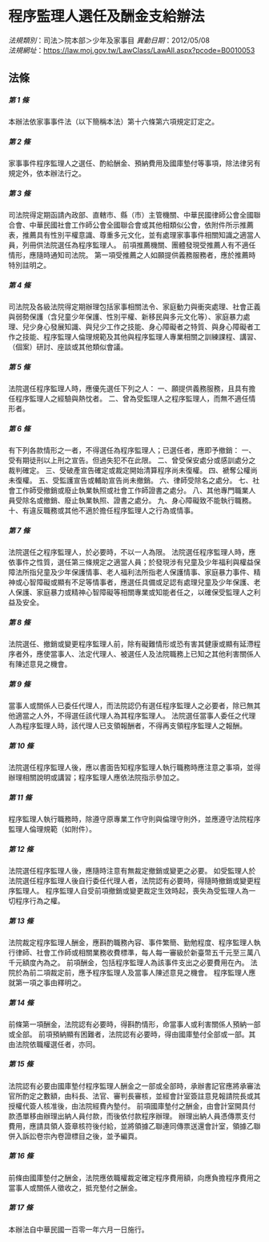 # 程序監理人選任及酬金支給辦法

*法規類別*：司法＞院本部＞少年及家事目
*異動日期*：2012/05/08  
*法規網址*：https://law.moj.gov.tw/LawClass/LawAll.aspx?pcode=B0010053



## 法條
##### 第 1 條
本辦法依家事事件法（以下簡稱本法）第十六條第六項規定訂定之。

##### 第 2 條
家事事件程序監理人之選任、酌給酬金、預納費用及國庫墊付等事項，除法律另有規定外，依本辦法行之。

##### 第 3 條
司法院得定期函請內政部、直轄市、縣（市）主管機關、中華民國律師公會全國聯合會、中華民國社會工作師公會全國聯合會或其他相類似公會，依附件所示推薦表，推薦具有性別平權意識、尊重多元文化，並有處理家事事件相關知識之適當人員，列冊供法院選任為程序監理人。
前項推薦機關、團體發現受推薦人有不適任情形，應隨時通知司法院。
第一項受推薦之人如願提供義務服務者，應於推薦時特別註明之。

##### 第 4 條
司法院及各級法院得定期辦理包括家事相關法令、家庭動力與衝突處理、社會正義與弱勢保護（含兒童少年保護、性別平權、新移民與多元文化等）、家庭暴力處理、兒少身心發展知識、與兒少工作之技能、身心障礙者之特質、與身心障礙者工作之技能、程序監理人倫理規範及其他與程序監理人專業相關之訓練課程、講習、（個案）研討、座談或其他類似會議。

##### 第 5 條
法院選任程序監理人時，應優先選任下列之人：
一、願提供義務服務，且具有擔任程序監理人之經驗與熱忱者。
二、曾為受監理人之程序監理人，而無不適任情形者。

##### 第 6 條
有下列各款情形之一者，不得選任為程序監理人；已選任者，應即予撤銷：
一、受有期徒刑以上刑之宣告。但過失犯不在此限。
二、曾受保安處分或感訓處分之裁判確定。
三、受破產宣告確定或裁定開始清算程序尚未復權。
四、褫奪公權尚未復權。
五、受監護宣告或輔助宣告尚未撤銷。
六、律師受除名之處分。
七、社會工作師受撤銷或廢止執業執照或社會工作師證書之處分。
八、其他專門職業人員受除名或撤銷、廢止執業執照、證書之處分。
九、身心障礙致不能執行職務。
十、有違反職務或其他不適於擔任程序監理人之行為或情事。

##### 第 7 條
法院選任之程序監理人，於必要時，不以一人為限。
法院選任程序監理人時，應依事件之性質，選任第三條規定之適當人員；於發現涉有兒童及少年福利與權益保障法所指兒童及少年保護情事、老人福利法所指老人保護情事、家庭暴力事件、精神或心智障礙或顯有不足等情事者，應選任具備或足認有處理兒童及少年保護、老人保護、家庭暴力或精神心智障礙等相關專業或知能者任之，以確保受監理人之利益及安全。

##### 第 8 條
法院選任、撤銷或變更程序監理人前，除有礙難情形或恐有害其健康或顯有延滯程序者外，應使當事人、法定代理人、被選任人及法院職務上已知之其他利害關係人有陳述意見之機會。

##### 第 9 條
當事人或關係人已委任代理人，而法院認仍有選任程序監理人之必要者，除已無其他適當之人外，不得選任該代理人為其程序監理人。
法院選任當事人委任之代理人為程序監理人時，該代理人已支領報酬者，不得再支領程序監理人之報酬。

##### 第 10 條
法院選任程序監理人後，應以書面告知程序監理人執行職務時應注意之事項，並得辦理相關說明或講習；程序監理人應依法院指示參加之。

##### 第 11 條
程序監理人執行職務時，除遵守原專業工作守則與倫理守則外，並應遵守法院程序監理人倫理規範（如附件）。

##### 第 12 條
法院選任程序監理人後，應隨時注意有無裁定撤銷或變更之必要。
如受監理人於法院選任程序監理人後自行委任代理人者，法院認有必要時，得隨時撤銷或變更程序監理人。
程序監理人自受前項撤銷或變更裁定生效時起，喪失為受監理人為一切程序行為之權。

##### 第 13 條
法院裁定程序監理人酬金，應斟酌職務內容、事件繁簡、勤勉程度、程序監理人執行律師、社會工作師或相關業務收費標準，每人每一審級於新臺幣五千元至三萬八千元額度內為之。
前項酬金，包括程序監理人為該事件支出之必要費用在內。
法院於為前二項裁定前，應予程序監理人及當事人陳述意見之機會。
程序監理人應就第一項之事由釋明之。

##### 第 14 條
前條第一項酬金，法院認有必要時，得斟酌情形，命當事人或利害關係人預納一部或全部。
前項預納顯有困難者，法院認有必要時，得由國庫墊付全部或一部。其由法院依職權選任者，亦同。

##### 第 15 條
法院認有必要由國庫墊付程序監理人酬金之一部或全部時，承辦書記官應將承審法官所酌定之數額，由科長、法官、審判長審核，並經會計室簽註意見報請院長或其授權代簽人核准後，由法院經費內墊付。
前項國庫墊付之酬金，由會計室開具付款憑單移由辦理出納人員付款，而後依付款程序辦理。
辦理出納人員憑傳票支付費用，應請具領人簽章核符後付給，並將領據乙聯連同傳票送還會計室，領據乙聯併入訴訟卷宗內卷證標目之後，並予編頁。

##### 第 16 條
前條由國庫墊付之酬金，法院應依職權裁定確定程序費用額，向應負擔程序費用之當事人或關係人徵收之，抵充墊付之酬金。

##### 第 17 條
本辦法自中華民國一百零一年六月一日施行。


